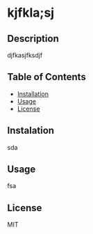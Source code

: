 
  # kjfkla;sj

  ## Description 

  djfkasjfksdjf

  ## Table of Contents

  - [Installation](#installation)
  - [Usage](#usage)
  - [License](#license)

  ## Instalation

   sda

  ## Usage

   fsa

  ## License 
  
  MIT
